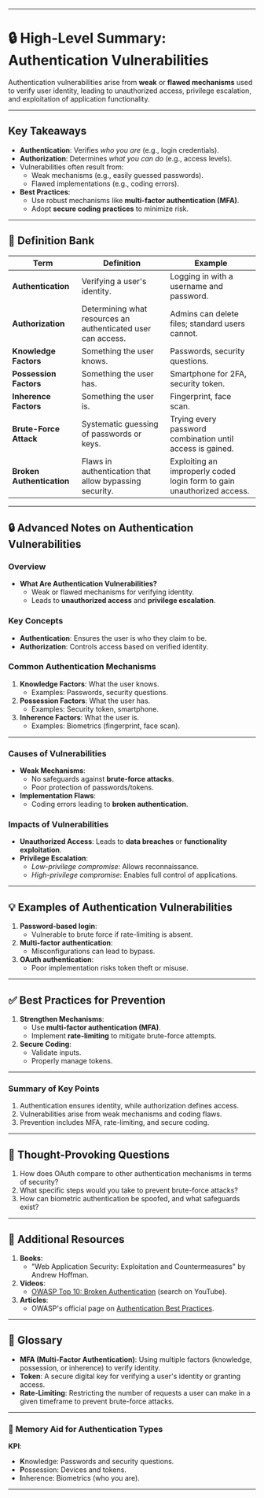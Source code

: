 

---

# 🔒 **High-Level Summary: Authentication Vulnerabilities**

Authentication vulnerabilities arise from **weak** or **flawed mechanisms** used to verify user identity, leading to unauthorized access, privilege escalation, and exploitation of application functionality.

---

## **Key Takeaways**

- **Authentication**: Verifies _who you are_ (e.g., login credentials).
- **Authorization**: Determines _what you can do_ (e.g., access levels).
- Vulnerabilities often result from:
    - Weak mechanisms (e.g., easily guessed passwords).
    - Flawed implementations (e.g., coding errors).
- **Best Practices**:
    - Use robust mechanisms like **multi-factor authentication (MFA)**.
    - Adopt **secure coding practices** to minimize risk.

---

## 📝 **Definition Bank**

|Term|Definition|Example|
|---|---|---|
|**Authentication**|Verifying a user's identity.|Logging in with a username and password.|
|**Authorization**|Determining what resources an authenticated user can access.|Admins can delete files; standard users cannot.|
|**Knowledge Factors**|Something the user knows.|Passwords, security questions.|
|**Possession Factors**|Something the user has.|Smartphone for 2FA, security token.|
|**Inherence Factors**|Something the user is.|Fingerprint, face scan.|
|**Brute-Force Attack**|Systematic guessing of passwords or keys.|Trying every password combination until access is gained.|
|**Broken Authentication**|Flaws in authentication that allow bypassing security.|Exploiting an improperly coded login form to gain unauthorized access.|

---

## 🔒 **Advanced Notes on Authentication Vulnerabilities**

### **Overview**

- **What Are Authentication Vulnerabilities?**
    - Weak or flawed mechanisms for verifying identity.
    - Leads to **unauthorized access** and **privilege escalation**.

### **Key Concepts**

- **Authentication**: Ensures the user is who they claim to be.
- **Authorization**: Controls access based on verified identity.

### **Common Authentication Mechanisms**

1. **Knowledge Factors**: What the user knows.
    - Examples: Passwords, security questions.
2. **Possession Factors**: What the user has.
    - Examples: Security token, smartphone.
3. **Inherence Factors**: What the user is.
    - Examples: Biometrics (fingerprint, face scan).

---

### **Causes of Vulnerabilities**

- **Weak Mechanisms**:
    - No safeguards against **brute-force attacks**.
    - Poor protection of passwords/tokens.
- **Implementation Flaws**:
    - Coding errors leading to **broken authentication**.

### **Impacts of Vulnerabilities**

- **Unauthorized Access**: Leads to **data breaches** or **functionality exploitation**.
- **Privilege Escalation**:
    - _Low-privilege compromise_: Allows reconnaissance.
    - _High-privilege compromise_: Enables full control of applications.

---

## 💡 **Examples of Authentication Vulnerabilities**

1. **Password-based login**:
    - Vulnerable to brute force if rate-limiting is absent.
2. **Multi-factor authentication**:
    - Misconfigurations can lead to bypass.
3. **OAuth authentication**:
    - Poor implementation risks token theft or misuse.

---

## ✅ **Best Practices for Prevention**

1. **Strengthen Mechanisms**:
    - Use **multi-factor authentication (MFA)**.
    - Implement **rate-limiting** to mitigate brute-force attempts.
2. **Secure Coding**:
    - Validate inputs.
    - Properly manage tokens.

---

### **Summary of Key Points**

1. Authentication ensures identity, while authorization defines access.
2. Vulnerabilities arise from weak mechanisms and coding flaws.
3. Prevention includes MFA, rate-limiting, and secure coding.

---

## 💭 **Thought-Provoking Questions**

1. How does OAuth compare to other authentication mechanisms in terms of security?
2. What specific steps would you take to prevent brute-force attacks?
3. How can biometric authentication be spoofed, and what safeguards exist?

---

## 📘 **Additional Resources**

1. **Books**:
    - "Web Application Security: Exploitation and Countermeasures" by Andrew Hoffman.
2. **Videos**:
    - [OWASP Top 10: Broken Authentication](https://www.youtube.com/) (search on YouTube).
3. **Articles**:
    - OWASP's official page on [Authentication Best Practices](https://owasp.org/).

---

## 🌟 **Glossary**

- **MFA (Multi-Factor Authentication)**: Using multiple factors (knowledge, possession, or inherence) to verify identity.
- **Token**: A secure digital key for verifying a user's identity or granting access.
- **Rate-Limiting**: Restricting the number of requests a user can make in a given timeframe to prevent brute-force attacks.

---

### 🧠 **Memory Aid for Authentication Types**

**KPI**:

- **K**nowledge: Passwords and security questions.
- **P**ossession: Devices and tokens.
- **I**nherence: Biometrics (who you are).

---